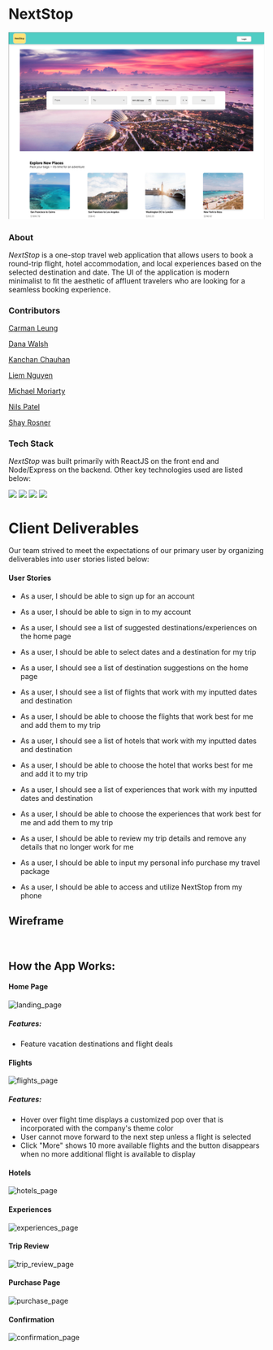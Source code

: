 # NextStop
![overview_photo](./readMeInfo/Overview.png)

### About
*NextStop* is a one-stop travel web application that allows users to book a round-trip flight, hotel accommodation, and local experiences based on the selected destination and date. The UI of the application is modern minimalist to fit the aesthetic of affluent travelers who are looking for a seamless booking experience.

### Contributors
[Carman Leung](https://github.com/cleung0112)

[Dana Walsh](https://github.com/danaewalsh)

[Kanchan Chauhan](https://github.com/kc127)

[Liem Nguyen](https://github.com/lnguy089)

[Michael Moriarty](https://github.com/MichaelRMoriarty)

[Nils Patel](https://github.com/nilaip96)

[Shay Rosner](https://github.com/Smrosner)


### Tech Stack
*NextStop* was built primarily with ReactJS on the front end and Node/Express on the backend. Other key technologies used are listed below:

<img src="https://lh3.googleusercontent.com/ZIHOUCCxFaB7NirPhEX4K8cyTPIMvxvdJxpuhjb_qJ_dk-z7qEgD8riaR0ODXzXQZYn23zHpFiwGzxTDT88FTLeUMoPqlIjyLKoL1am8MH5pCoJExjL8SUC8uaeeiAjvQB0_vym6" width="100"/>
<img src="https://lh5.googleusercontent.com/_RcI-sgNRX5J0olXzRycjQN3tysoTXbH8kXRfE0AtBY8KkDrINApsrfZGAkczZYGwKTPZlYdJXQyKmWO4zFzvON9Op6Ovcu0GQxwabxWfGJH__oRB6YCC-qD_3b2yj_efkprD8UP" width="100" />
<img src="https://lh5.googleusercontent.com/rdAoVdYKOCnmtev6t7DJrEY7mG4iYsRPqeTH0Z-OrlsVmiea3q5SMtOGNSa7HzJcyxcIcelTacG5gPNgyBoIviiNcLbohQAicvpldcfM32Klb_ewouDRd67OtYhUAU1CEZB4rBqB" width="100" />
<img src="https://lh6.googleusercontent.com/tKlT8lGB2bTDqSilr_a2y8vaO-QBUdcUIYASnslf-RAKTxUEiEBq-_gTVBP0irIP1ZWNuSvp1fouOJrQBXUr0joVmBZzNyOec4jBpOyVogPZMOYhPH6YQwYOiLdZnfuaDnFel9rn" width="100" />


# Client Deliverables
Our team strived to meet the expectations of our primary user by organizing deliverables into user stories listed below:

#### User Stories
* As a user, I should be able to sign up for an account

* As a user, I should be able to sign in to my account

* As a user, I should see a list of suggested destinations/experiences on the home page

* As a user, I should be able to select dates and a destination for my trip

* As a user, I should see a list of destination suggestions on the home page

* As a user, I should see a list of flights that work with my inputted dates and destination

* As a user, I should be able to choose the flights that work best for me and add them to my trip

* As a user, I should see a list of hotels that work with my inputted dates and destination

* As a user, I should be able to choose the hotel that works best for me and add it to my trip

* As a user, I should see a list of experiences that work with my inputted dates and destination

* As a user, I should be able to choose the experiences that work best for me and add them to my trip

* As a user, I should be able to review my trip details and remove any details that no longer work for me

* As a user, I should be able to input my personal info purchase my travel package

* As a user, I should be able to access and utilize NextStop from my phone

## Wireframe
![]()

## How the App Works:

#### Home Page
![landing_page](./readMeInfo/LandingPage.gif)
##### Features:
- Feature vacation destinations and flight deals

#### Flights
![flights_page](./readMeInfo/FlightDetailPage.gif)

##### Features:
- Hover over flight time displays a customized pop over that is incorporated with the company's theme color
- User cannot move forward to the next step unless a flight is selected
- Click "More" shows 10 more available flights and the button disappears when no more additional flight is available to display

#### Hotels
![hotels_page]()

#### Experiences
![experiences_page]()

#### Trip Review
![trip_review_page]()

#### Purchase Page
![purchase_page]()

#### Confirmation
![confirmation_page]()

